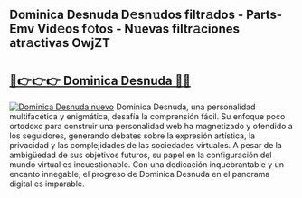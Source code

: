 ## Dominica Desnuda D𝚎sn𝚞dos filtr𝚊dos - Parts-Emv Vid𝚎os f𝚘tos - N𝚞evas filtr𝚊ciones atr𝚊ctivas OwjZT

# <h2><a href="http://mbaj14.tromn.icu/?c=Dominica+Desnuda">🔗👉👉👉 Dominica Desnuda 🔗🔗</a></h2>

[![Dominica Desnuda nuevo](https://i.imgur.com/pEAQMta.gif)](http://mbaj14.tromn.icu/?c=Dominica+Desnuda)
Dominica Desnuda, una personalidad multifacética y enigmática, desafía la comprensión fácil. Su enfoque poco ortodoxo para construir una personalidad web ha magnetizado y ofendido a los seguidores, generando debates sobre la expresión artística, la privacidad y las complejidades de las sociedades virtuales. A pesar de la ambigüedad de sus objetivos futuros, su papel en la configuración del mundo virtual es incuestionable. Con una dedicación inquebrantable y un encanto innegable, el progreso de Dominica Desnuda en el panorama digital es imparable.
